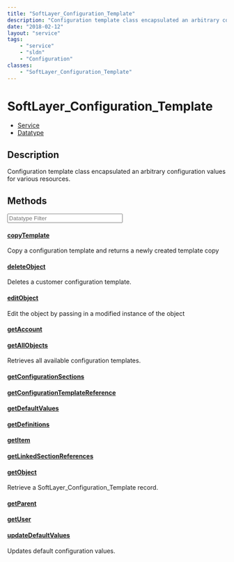 ```yaml
---
title: "SoftLayer_Configuration_Template"
description: "Configuration template class encapsulated an arbitrary configuration values for various resources."
date: "2018-02-12"
layout: "service"
tags:
    - "service"
    - "sldn"
    - "Configuration"
classes:
    - "SoftLayer_Configuration_Template"
---
```

# SoftLayer_Configuration_Template
<div id='service-datatype'>
    <ul id='sldn-reference-tabs'>
    <li id='service'> <a href='/reference/services/SoftLayer_Configuration_Template' >Service</a></li>    <li id='datatype'> <a href='/reference/datatypes/SoftLayer_Configuration_Template' >Datatype</a></li>
    </ul>
</div>

## Description
Configuration template class encapsulated an arbitrary configuration values for various resources. 



        
<div id="properties" class="content service-content">

## Methods

<div class="view-filters">
    <div class="clearfix">
        <div class="search-input-box">
            <input placeholder="Datatype Filter" onkeyup="titleSearch(inputId='edit-combine', divId='method-div', elementClass='method-row')" 
                type="text" id="edit-combine" value="" size="30" maxlength="128" class="form-text">
        </div>
    </div>
</div>

#### [copyTemplate](/reference/services/SoftLayer_Configuration_Template/copyTemplate)
Copy a configuration template and returns a newly created template copy

#### [deleteObject](/reference/services/SoftLayer_Configuration_Template/deleteObject)
Deletes a customer configuration template.

#### [editObject](/reference/services/SoftLayer_Configuration_Template/editObject)
Edit the object by passing in a modified instance of the object

#### [getAccount](/reference/services/SoftLayer_Configuration_Template/getAccount)


#### [getAllObjects](/reference/services/SoftLayer_Configuration_Template/getAllObjects)
Retrieves all available configuration templates.

#### [getConfigurationSections](/reference/services/SoftLayer_Configuration_Template/getConfigurationSections)


#### [getConfigurationTemplateReference](/reference/services/SoftLayer_Configuration_Template/getConfigurationTemplateReference)


#### [getDefaultValues](/reference/services/SoftLayer_Configuration_Template/getDefaultValues)


#### [getDefinitions](/reference/services/SoftLayer_Configuration_Template/getDefinitions)


#### [getItem](/reference/services/SoftLayer_Configuration_Template/getItem)


#### [getLinkedSectionReferences](/reference/services/SoftLayer_Configuration_Template/getLinkedSectionReferences)


#### [getObject](/reference/services/SoftLayer_Configuration_Template/getObject)
Retrieve a SoftLayer_Configuration_Template record.

#### [getParent](/reference/services/SoftLayer_Configuration_Template/getParent)


#### [getUser](/reference/services/SoftLayer_Configuration_Template/getUser)


#### [updateDefaultValues](/reference/services/SoftLayer_Configuration_Template/updateDefaultValues)
Updates default configuration values.

</div>

